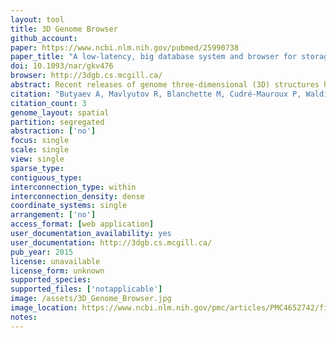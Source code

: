```yaml
---
layout: tool 
title: 3D Genome Browser
github_account: 
paper: https://www.ncbi.nlm.nih.gov/pubmed/25990738
paper_title: "A low-latency, big database system and browser for storage, querying and visualization of 3D genomic data"
doi: 10.1093/nar/gkv476
browser: http://3dgb.cs.mcgill.ca/
abstract: Recent releases of genome three-dimensional (3D) structures have the potential to transform our understanding of genomes. Nonetheless, the storage technology and visualization tools need to evolve to offer to the scientific community fast and convenient access to these data. We introduce simultaneously a database system to store and query 3D genomic data (3DBG), and a 3D genome browser to visualize and explore 3D genome structures (3DGB). We benchmark 3DBG against state-of-the-art systems and demonstrate that it is faster than previous solutions, and importantly gracefully scales with the size of data. We also illustrate the usefulness of our 3D genome Web browser to explore human genome structures. The 3D genome browser is available at http://3dgb.cs.mcgill.ca/.
citation: "Butyaev A, Mavlyutov R, Blanchette M, Cudré-Mauroux P, Waldispühl J. A low-latency, big database system and browser for storage, querying and visualization of 3D genomic data. Nucleic Acids Res. academic.oup.com; 2015;43: e103."
citation_count: 3
genome_layout: spatial
partition: segregated
abstraction: ['no']
focus: single
scale: single
view: single
sparse_type: 
contiguous_type: 
interconnection_type: within
interconnection_density: dense
coordinate_systems: single
arrangement: ['no']
access_format: [web application]
user_documentation_availability: yes
user_documentation: http://3dgb.cs.mcgill.ca/
pub_year: 2015
license: unavailable
license_form: unknown
supported_species: 
supported_files: ['notapplicable']
image: /assets/3D_Genome_Browser.jpg
image_location: https://www.ncbi.nlm.nih.gov/pmc/articles/PMC4652742/figure/F2/
notes: 
---
```

